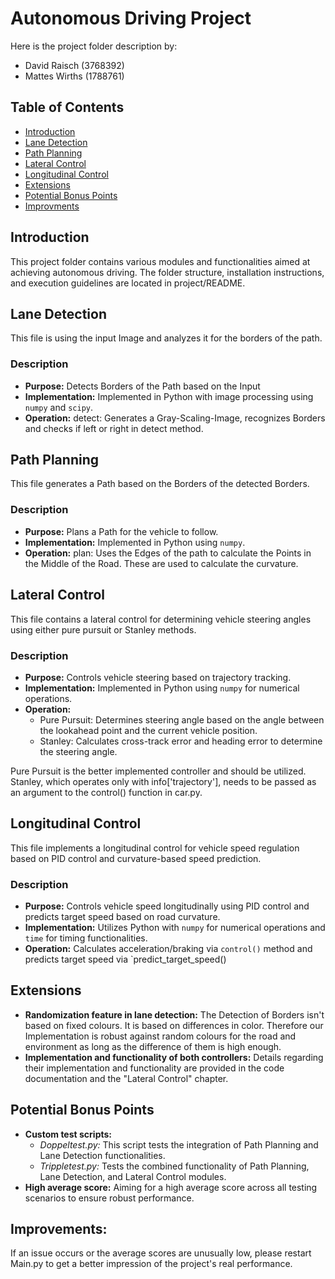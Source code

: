 # Autonomous Driving Project
Here is the project folder description by:
- David Raisch (3768392)
- Mattes Wirths (1788761)

## Table of Contents
- [Introduction](#introduction)
- [Lane Detection](#lane-detection)
- [Path Planning](#path-planning)
- [Lateral Control](#lateral-control)
- [Longitudinal Control](#longitudinal-control)
- [Extensions](#extensions)
- [Potential Bonus Points](#potential-bonus-points)
- [Improvments](#improvements)

## Introduction

This project folder contains various modules and functionalities aimed at achieving autonomous driving.
The folder structure, installation instructions, and execution guidelines are located in project/README.

## Lane Detection

This file is using the input Image and analyzes it for the borders of the path.

### Description

- **Purpose:** Detects Borders of the Path based on the Input
- **Implementation:** Implemented in Python with image processing using `numpy` and `scipy`.
- **Operation:** detect: Generates a Gray-Scaling-Image, recognizes Borders and checks if left or right in detect method.
	

## Path Planning

This file generates a Path based on the Borders of the detected Borders.

### Description

- **Purpose:** Plans a Path for the vehicle to follow. 
- **Implementation:** Implemented in Python using `numpy`. 
- **Operation:** plan: Uses the Edges of the path to calculate the Points in the Middle of the Road. These are used to calculate the curvature.

## Lateral Control

This file contains a lateral control for determining vehicle steering angles using either pure pursuit or Stanley methods.

### Description

- **Purpose:** Controls vehicle steering based on trajectory tracking.
- **Implementation:** Implemented in Python using `numpy` for numerical operations.
- **Operation:**
  - Pure Pursuit: Determines steering angle based on the angle between the lookahead point and the current vehicle position.
  - Stanley: Calculates cross-track error and heading error to determine the steering angle.
  
Pure Pursuit is the better implemented controller and should be utilized. Stanley, which operates only with info['trajectory'], needs to be passed as an argument to the control() function in car.py.


## Longitudinal Control

This file implements a longitudinal control for vehicle speed regulation based on PID control and curvature-based speed prediction.

### Description

- **Purpose:** Controls vehicle speed longitudinally using PID control and predicts target speed based on road curvature.
- **Implementation:** Utilizes Python with `numpy` for numerical operations and `time` for timing functionalities.
- **Operation:** Calculates acceleration/braking via `control()` method and predicts target speed via `predict_target_speed()



## Extensions
- **Randomization feature in lane detection:** The Detection of Borders isn't based on fixed colours. It is based on differences in color. Therefore our Implementation is robust against random colours for the road and environment as long as the difference of them is high enough.
- **Implementation and functionality of both controllers:** 
Details regarding their implementation and functionality are provided in the code documentation and the "Lateral Control" chapter.

## Potential Bonus Points
- **Custom test scripts:**
  - *Doppeltest.py:* This script tests the integration of Path Planning and Lane Detection functionalities.
  - *Trippletest.py:* Tests the combined functionality of Path Planning, Lane Detection, and Lateral Control modules.
- **High average score:** Aiming for a high average score across all testing scenarios to ensure robust performance.

## Improvements:

If an issue occurs or the average scores are unusually low, please restart Main.py to get a better impression of the project's real performance.
  




